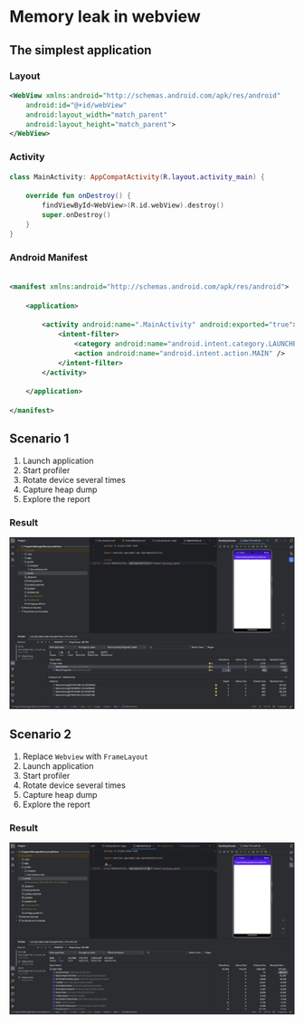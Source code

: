 # Memory leak in webview

## The simplest application

### Layout
```xml
<WebView xmlns:android="http://schemas.android.com/apk/res/android"
    android:id="@+id/webView"
    android:layout_width="match_parent"
    android:layout_height="match_parent">
</WebView>
```

### Activity
```kotlin
class MainActivity: AppCompatActivity(R.layout.activity_main) {
    
    override fun onDestroy() {
        findViewById<WebView>(R.id.webView).destroy()
        super.onDestroy()
    }
}
```

### Android Manifest

```xml

<manifest xmlns:android="http://schemas.android.com/apk/res/android">

    <application>

        <activity android:name=".MainActivity" android:exported="true">
            <intent-filter>
                <category android:name="android.intent.category.LAUNCHER" />
                <action android:name="android.intent.action.MAIN" />
            </intent-filter>
        </activity>

    </application>

</manifest>
```

## Scenario 1
1. Launch application
2. Start profiler
3. Rotate device several times
4. Capture heap dump
5. Explore the report

### Result
![WebView](media/memory_heap_web_view.png)

## Scenario 2
1. Replace `Webview` with `FrameLayout`
2. Launch application
3. Start profiler
4. Rotate device several times
5. Capture heap dump
6. Explore the report

### Result
![FrameLayout](media/memory_heap_frame_layout.png)

